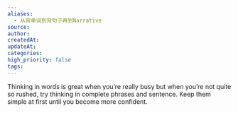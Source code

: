 ```yaml
---
aliases:
  - 从背单词到背句子再到Narrative
source: 
author: 
createdAt: 
updateAt: 
categories: 
high_priority: false
tags:
---
```

Thinking in words is great when you’re really busy but when you’re not quite so rushed, try thinking in complete phrases and sentence.
Keep them simple at first until you become more confident.
